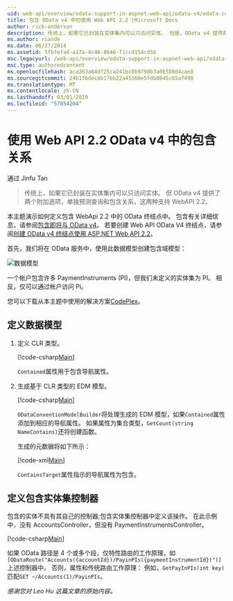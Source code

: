 ```yaml
---
uid: web-api/overview/odata-support-in-aspnet-web-api/odata-v4/odata-containment-in-web-api-22
title: 包含 OData v4 中的使用 Web API 2.2 |Microsoft Docs
author: rick-anderson
description: 传统上，如果它已封装在实体集内可以只访问实体。 但是，OData v4 提供两个其他选项，单独预测查询和 Con...
ms.author: riande
ms.date: 06/27/2014
ms.assetid: 5fbfefad-a17a-4c46-8646-f1ccd154cd56
msc.legacyurl: /web-api/overview/odata-support-in-aspnet-web-api/odata-v4/odata-containment-in-web-api-22
msc.type: authoredcontent
ms.openlocfilehash: aca263a04df25ca241bc0b9798b3a0b588d4cae8
ms.sourcegitcommit: 24b1f6decbb17bb22a45166e5fdb0845c65af498
ms.translationtype: MT
ms.contentlocale: zh-CN
ms.lasthandoff: 03/01/2019
ms.locfileid: "57054204"
---
```

<a name="containment-in-odata-v4-using-web-api-22"></a>使用 Web API 2.2 OData v4 中的包含关系
====================
通过 Jinfu Tan

> 传统上，如果它已封装在实体集内可以只访问实体。 但 OData v4 提供了两个附加选项，单独预测查询和包含关系，这两种支持 WebAPI 2.2。


本主题演示如何定义包含 WebApi 2.2 中的 OData 终结点中。 包含有关详细信息，请参阅[包含即将与 OData v4](https://blogs.msdn.com/b/odatateam/archive/2014/03/13/containment-is-coming-with-odata-v4.aspx)。 若要创建 Web API OData V4 终结点，请参阅[创建 OData v4 终结点使用 ASP.NET Web API 2.2](create-an-odata-v4-endpoint.md)。

首先，我们将在 OData 服务中，使用此数据模型创建包含域模型：

![数据模型](odata-containment-in-web-api-22/_static/image1.png)

一个帐户包含许多 PaymentInstruments (PI)，但我们未定义的实体集为 PI。 相反，仅可以通过帐户访问 Pi。

您可以下载从本主题中使用的解决方案[CodePlex](https://aspnet.codeplex.com/SourceControl/latest#Samples/WebApi/OData/v4/ODataContainmentSample/)。

## <a name="defining-the-data-model"></a>定义数据模型

1. 定义 CLR 类型。

    [!code-csharp[Main](odata-containment-in-web-api-22/samples/sample1.cs)]

    `Contained`属性用于包含导航属性。
2. 生成基于 CLR 类型的 EDM 模型。

    [!code-csharp[Main](odata-containment-in-web-api-22/samples/sample2.cs)]

    `ODataConventionModelBuilder`将处理生成的 EDM 模型，如果`Contained`属性添加到相应的导航属性。 如果属性为集合类型，`GetCount(string NameContains)`还将创建函数。

    生成的元数据将如下所示：

    [!code-xml[Main](odata-containment-in-web-api-22/samples/sample3.xml?highlight=10)]

    `ContainsTarget`属性指示的导航属性为包含。

## <a name="define-the-containing-entity-set-controller"></a>定义包含实体集控制器

包含的实体不具有其自己的控制器;包含实体集控制器中定义该操作。 在此示例中，没有 AccountsController，但没有 PaymentInstrumentsController。

[!code-csharp[Main](odata-containment-in-web-api-22/samples/sample4.cs)]

如果 OData 路径是 4 个或多个段，仅特性路由的工作原理，如`[ODataRoute("Accounts({accountId})/PayinPIs({paymentInstrumentId})")]`上述控制器中。 否则，属性和传统路由工作原理： 例如，`GetPayInPIs(int key)`匹配`GET ~/Accounts(1)/PayinPIs`。

*感谢您对 Leo Hu 这篇文章的原始内容。*

